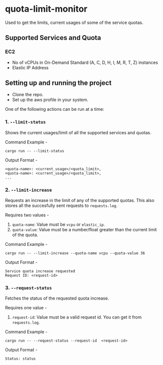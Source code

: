 # quota-limit-monitor
Used to get the limits, current usages of some of the service quotas.

## Supported Services and Quota
### EC2
- No of vCPUs in On-Demand Standard (A, C, D, H, I, M, R, T, Z) instances
- Elastic IP Address
## Setting up and running the project

- Clone the repo.
- Set up the aws profile in your system.

One of the following actions can be run at a time:
### 1. `--limit-status`
Shows the current usages/limit of all the supported services and quotas.

Command Example -
```shell
cargo run -- --limit-status
```

Output Format -
```
<quota-name>: <current_usage>/<quota_limit>,
<quota-name>: <current_usage>/<quota_limit>,
...
```

### 2. `--limit-increase`
Requests an increase in the limit of any of the supported quotas. This also stores all the succesfully sent requests to `requests.log`.

Requires two values - 

1. `quota-name`: Value must be `vcpu` or `elastic_ip`.
2. `quota-value`: Value must be a number/float greater than the current limit of the quota.

Command Example -
```shell
cargo run -- --limit-increase --quota-name vcpu --quota-value 36
```

Output Format -
```
Service quota increase requested
Request ID: <request-id>
```

### 3. `--request-status`
Fetches the status of the requested quota increase.

Requires one value - 

1. `request-id`: Value must be a valid request id. You can get it from `requests.log`.

Command Example -
```shell
cargo run -- --request-status --request-id  <request-id>
```

Output Format -
```
Status: status
```